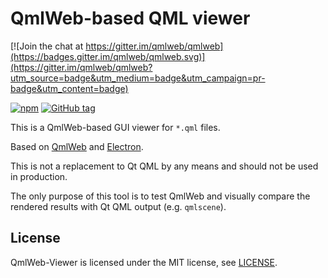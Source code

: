 # QmlWeb-based QML viewer

[![Join the chat at https://gitter.im/qmlweb/qmlweb](https://badges.gitter.im/qmlweb/qmlweb.svg)](https://gitter.im/qmlweb/qmlweb?utm_source=badge&utm_medium=badge&utm_campaign=pr-badge&utm_content=badge)

[![npm](https://img.shields.io/npm/v/qmlweb-viewer.svg)](https://www.npmjs.com/package/qmlweb-viewer)
[![GitHub tag](https://img.shields.io/github/tag/qmlweb/qmlweb-viewer.svg)](https://github.com/qmlweb/qmlweb-viewer/releases)

This is a QmlWeb-based GUI viewer for `*.qml` files.

Based on [QmlWeb](https://github.com/qmlweb/qmlweb) and [Electron](https://github.com/electron/electron).

This is not a replacement to Qt QML by any means and should not be used in
production.

The only purpose of this tool is to test QmlWeb and visually compare the rendered
results with Qt QML output (e.g. `qmlscene`).

## License

QmlWeb-Viewer is licensed under the MIT license, see
[LICENSE](https://github.com/qmlweb/qmlweb-parser/blob/master/LICENSE).
